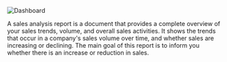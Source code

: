 ![Dashboard](https://github.com/AreenJain/SalesAnalysisReport/assets/132453646/ee9e5dd7-4c1d-42a9-ae33-e707a6d02c21)


A sales analysis report is a document that provides a complete overview of your sales trends, volume, and overall sales activities. It shows the trends
that occur in a company's sales volume over time, and whether sales are increasing or declining. The main goal of this report is to inform you 
whether there is an increase or reduction in sales.
